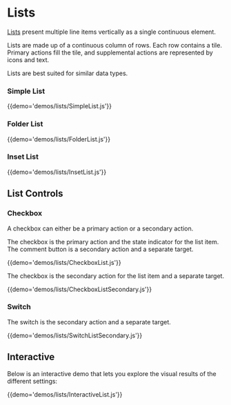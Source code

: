 # Lists

[Lists](https://material.google.com/components/lists.html) present multiple line items vertically as a single continuous element.

Lists are made up of a continuous column of rows. Each row contains a tile. Primary actions fill the tile, and supplemental actions are represented by icons and text.

Lists are best suited for similar data types.

### Simple List

{{demo='demos/lists/SimpleList.js'}}

### Folder List

{{demo='demos/lists/FolderList.js'}}

### Inset List

{{demo='demos/lists/InsetList.js'}}

## List Controls

### Checkbox

A checkbox can either be a primary action or a secondary action.

The checkbox is the primary action and the state indicator for the list item. The comment button is a secondary action and a separate target.

{{demo='demos/lists/CheckboxList.js'}}

The checkbox is the secondary action for the list item and a separate target.

{{demo='demos/lists/CheckboxListSecondary.js'}}

### Switch

The switch is the secondary action and a separate target.

{{demo='demos/lists/SwitchListSecondary.js'}}

## Interactive

Below is an interactive demo that lets you explore the visual results of the different settings:

{{demo='demos/lists/InteractiveList.js'}}
